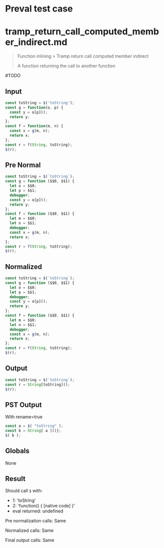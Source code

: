 # Preval test case

# tramp_return_call_computed_member_indirect.md

> Function inlining > Tramp return call computed member indirect
>
> A function returning the call to another function

#TODO

## Input

`````js filename=intro
const toString = $('toString');
const g = function(o, p) {
  const y = o[p]();
  return y;
};
const f = function(m, n) {
  const x = g(m, n);
  return x;
};
const r = f(String, toString);
$(r);
`````

## Pre Normal

`````js filename=intro
const toString = $(`toString`);
const g = function ($$0, $$1) {
  let o = $$0;
  let p = $$1;
  debugger;
  const y = o[p]();
  return y;
};
const f = function ($$0, $$1) {
  let m = $$0;
  let n = $$1;
  debugger;
  const x = g(m, n);
  return x;
};
const r = f(String, toString);
$(r);
`````

## Normalized

`````js filename=intro
const toString = $(`toString`);
const g = function ($$0, $$1) {
  let o = $$0;
  let p = $$1;
  debugger;
  const y = o[p]();
  return y;
};
const f = function ($$0, $$1) {
  let m = $$0;
  let n = $$1;
  debugger;
  const x = g(m, n);
  return x;
};
const r = f(String, toString);
$(r);
`````

## Output

`````js filename=intro
const toString = $(`toString`);
const r = String[toString]();
$(r);
`````

## PST Output

With rename=true

`````js filename=intro
const a = $( "toString" );
const b = String[ a ]()};
$( b );
`````

## Globals

None

## Result

Should call `$` with:
 - 1: 'toString'
 - 2: 'function() { [native code] }'
 - eval returned: undefined

Pre normalization calls: Same

Normalized calls: Same

Final output calls: Same
